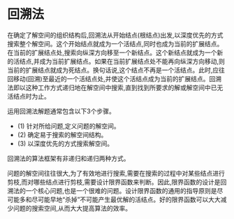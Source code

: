 # 回溯法

在确定了解空间的组织结构后,回溯法从开始结点(根结点)出发,以深度优先的方式搜索整个解空间。这个开始结点就成为一个活结点,同时也成为当前的扩展结点。在当前的扩展结点处,搜索向纵深方向移至一个新结点。这个新结点就成为一个新的活结点,并成为当前扩展结点。如果在当前扩展结点处不能再向纵深方向移动,则当前的扩展结点就成为死结点。换句话说,这个结点不再是一个活结点。此时,应往回移动(回溯)至最近的一个活结点处,并使这个活结点成为当前的扩展结点。回溯法即以这种工作方式递归地在解空间中搜索,直到找到所要求的解或解空间中已无活结点时为止。

运用回溯法解题通常包含以下3个步骤。

+ (1) 针对所给问题,定义问题的解空间。
+ (2) 确定易于搜索的解空间结构。
+ (3) 以深度优先的方式搜索解空间。

回溯法的算法框架有非递归和递归两种方式。

问题的解空间往往很大,为了有效地进行搜索,需要在搜索的过程中对某些结点进行剪枝,而对哪些结点进行剪枝,需要设计限界函数来判断。因此,限界函数的设计是回溯法的一个核心问题,也是一个很难的问题。设计限界函数的通用的指导原则是尽可能多和尽可能早地“杀掉”不可能产生最优解的活结点。好的限界函数可以大大减少问题的搜索空间,从而大大提高算法的效率。